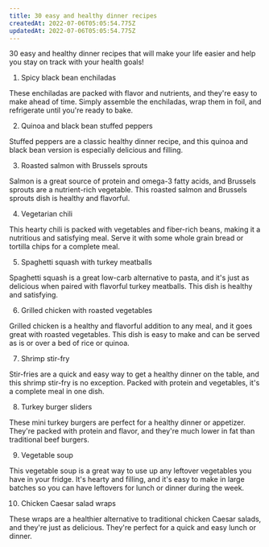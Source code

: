 ```yaml
---
title: 30 easy and healthy dinner recipes
createdAt: 2022-07-06T05:05:54.775Z
updatedAt: 2022-07-06T05:05:54.775Z
---
```


30 easy and healthy dinner recipes that will make your life easier and help you stay on track with your health goals!

1. Spicy black bean enchiladas

These enchiladas are packed with flavor and nutrients, and they're easy to make ahead of time. Simply assemble the enchiladas, wrap them in foil, and refrigerate until you're ready to bake.

2. Quinoa and black bean stuffed peppers

Stuffed peppers are a classic healthy dinner recipe, and this quinoa and black bean version is especially delicious and filling.

3. Roasted salmon with Brussels sprouts

Salmon is a great source of protein and omega-3 fatty acids, and Brussels sprouts are a nutrient-rich vegetable. This roasted salmon and Brussels sprouts dish is healthy and flavorful.

4. Vegetarian chili

This hearty chili is packed with vegetables and fiber-rich beans, making it a nutritious and satisfying meal. Serve it with some whole grain bread or tortilla chips for a complete meal.

5. Spaghetti squash with turkey meatballs

Spaghetti squash is a great low-carb alternative to pasta, and it's just as delicious when paired with flavorful turkey meatballs. This dish is healthy and satisfying.

6. Grilled chicken with roasted vegetables

Grilled chicken is a healthy and flavorful addition to any meal, and it goes great with roasted vegetables. This dish is easy to make and can be served as is or over a bed of rice or quinoa.

7. Shrimp stir-fry

Stir-fries are a quick and easy way to get a healthy dinner on the table, and this shrimp stir-fry is no exception. Packed with protein and vegetables, it's a complete meal in one dish.

8. Turkey burger sliders

These mini turkey burgers are perfect for a healthy dinner or appetizer. They're packed with protein and flavor, and they're much lower in fat than traditional beef burgers.

9. Vegetable soup

This vegetable soup is a great way to use up any leftover vegetables you have in your fridge. It's hearty and filling, and it's easy to make in large batches so you can have leftovers for lunch or dinner during the week.

10. Chicken Caesar salad wraps

These wraps are a healthier alternative to traditional chicken Caesar salads, and they're just as delicious. They're perfect for a quick and easy lunch or dinner.
